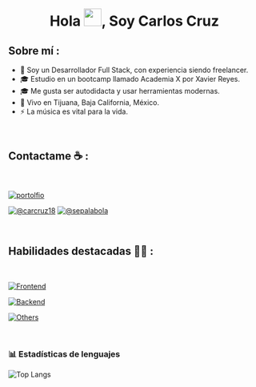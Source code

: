 <h1 align="center">Hola <img src="https://media.giphy.com/media/hvRJCLFzcasrR4ia7z/giphy.gif" width="35">, Soy Carlos Cruz</h1>

## Sobre mí :

- 🏢 Soy un Desarrollador Full Stack, con experiencia siendo freelancer.
- 🎓 Estudio en un bootcamp llamado Academia X por Xavier Reyes.
- 🎓 Me gusta ser autodidacta y usar herramientas modernas.
- 🏡 Vivo en Tijuana, Baja California, México.
- ⚡ La música es vital para la vida.

<br>

## Contactame ☕ :

<br>

[![portolfio](https://img.shields.io/badge/website-000000?style=for-the-badge&logo=About.me&logoColor=white)](https://charliedevelopermx.com)

[![@carcruz18](https://skillicons.dev/icons?i=instagram)](https://www.instagram.com/carcruz18/)
[![@sepalabola](https://skillicons.dev/icons?i=linkedin)](https://charliedevelopermx.com)

<br>

## Habilidades destacadas 🧑‍💻 :

<br>

[![Frontend](https://skillicons.dev/icons?i=html,css,js,react,tailwind)](https://skillicons.dev)

[![Backend](https://skillicons.dev/icons?i=django,express,mysql,nextjs,nodejs,py)](https://skillicons.dev)

[![Others](https://skillicons.dev/icons?i=discord,git,netlify,npm,vercel,vscode,vite)](https://skillicons.dev)

<br>

### 📊 Estadísticas de lenguajes
![Top Langs](https://github-readme-stats.vercel.app/api/top-langs/?username=MxKzCharlie&layout=compact&theme=radical)

<br>
